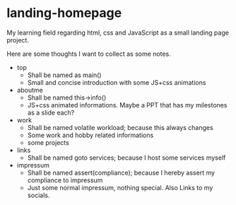 # landing-homepage
My learning field regarding html, css and JavaScript as a small landing page project.

Here are some thoughts I want to collect as some notes.

- top
  - Shall be named as main()
  - Small and concise introduction with some JS+css animations
- aboutme
  - Shall be named this->info()
  - JS+css animated informations. Maybe a PPT that has my milestones as a slide each?
- work
  - Shall be named volatile workload; because this always changes
  - Some work and hobby related informations
  - some projects
- links
  - Shall be named goto services; because I host some services myself
- impressum
  - Shall be named assert(compliance); because I hereby assert my compliance to impressum
  - Just some normal impressum, nothing special. Also Links to my socials.
